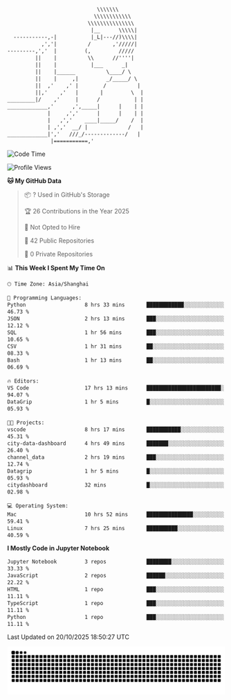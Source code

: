 ```
                             \\\\\\\
                            \\\\\\\\\\\\
                          \\\\\\\\\\\\\\\
                           |__      \\\\\|
  -----------,-|           |_L|---//)\\\\|
           ,','|          /       ,'/////|
---------,','  |         (,         /////
         ||    |          \\      //''''|
         ||    |           |___      _|
         ||    |______          \____/ \
         ||    |     ,|         _/_____/ \
         ||  ,'    ,' |        /          |
         ||,'    ,'   |       |         \  |
_________|/    ,'     |      /           | |
_____________,'      ,',_____|      |    | |
             |     ,','      |      |    | |
             |   ,','    ____|_____/    /  |
             | ,','  __/ |             /   |
_____________|','   ///_/-------------/   |
              |===========,'
```

<!--START_SECTION:waka-->
![Code Time](http://img.shields.io/badge/Code%20Time-186%20hrs%201%20min-blue)

![Profile Views](http://img.shields.io/badge/Profile%20Views-0-blue)

**🐱 My GitHub Data** 

> 📦 ? Used in GitHub's Storage 
 > 
> 🏆 26 Contributions in the Year 2025
 > 
> 🚫 Not Opted to Hire
 > 
> 📜 42 Public Repositories 
 > 
> 🔑 0 Private Repositories 
 > 
📊 **This Week I Spent My Time On** 

```text
🕑︎ Time Zone: Asia/Shanghai

💬 Programming Languages: 
Python                   8 hrs 33 mins       ████████████░░░░░░░░░░░░░   46.73 % 
JSON                     2 hrs 13 mins       ███░░░░░░░░░░░░░░░░░░░░░░   12.12 % 
SQL                      1 hr 56 mins        ███░░░░░░░░░░░░░░░░░░░░░░   10.65 % 
CSV                      1 hr 31 mins        ██░░░░░░░░░░░░░░░░░░░░░░░   08.33 % 
Bash                     1 hr 13 mins        ██░░░░░░░░░░░░░░░░░░░░░░░   06.69 % 

🔥 Editors: 
VS Code                  17 hrs 13 mins      ████████████████████████░   94.07 % 
DataGrip                 1 hr 5 mins         █░░░░░░░░░░░░░░░░░░░░░░░░   05.93 % 

🐱‍💻 Projects: 
vscode                   8 hrs 17 mins       ███████████░░░░░░░░░░░░░░   45.31 % 
city-data-dashboard      4 hrs 49 mins       ███████░░░░░░░░░░░░░░░░░░   26.40 % 
channel_data             2 hrs 19 mins       ███░░░░░░░░░░░░░░░░░░░░░░   12.74 % 
Datagrip                 1 hr 5 mins         █░░░░░░░░░░░░░░░░░░░░░░░░   05.93 % 
citydashboard            32 mins             █░░░░░░░░░░░░░░░░░░░░░░░░   02.98 % 

💻 Operating System: 
Mac                      10 hrs 52 mins      ███████████████░░░░░░░░░░   59.41 % 
Linux                    7 hrs 25 mins       ██████████░░░░░░░░░░░░░░░   40.59 % 
```

**I Mostly Code in Jupyter Notebook** 

```text
Jupyter Notebook         3 repos             ████████░░░░░░░░░░░░░░░░░   33.33 % 
JavaScript               2 repos             ██████░░░░░░░░░░░░░░░░░░░   22.22 % 
HTML                     1 repo              ███░░░░░░░░░░░░░░░░░░░░░░   11.11 % 
TypeScript               1 repo              ███░░░░░░░░░░░░░░░░░░░░░░   11.11 % 
Python                   1 repo              ███░░░░░░░░░░░░░░░░░░░░░░   11.11 % 
```




 Last Updated on 20/10/2025 18:50:27 UTC
<!--END_SECTION:waka-->

<picture>
  <source media="(prefers-color-scheme: dark)" srcset="https://raw.githubusercontent.com/yuemanly/yuemanly/output/github-contribution-grid-snake-dark.svg" />
  <source media="(prefers-color-scheme: light)" srcset="https://raw.githubusercontent.com/yuemanly/yuemanly/output/github-contribution-grid-snake.svg" />
  <img alt="github-snake" src="https://raw.githubusercontent.com/yuemanly/yuemanly/output/github-contribution-grid-snake.svg" />
</picture>
<!--
**yuemanly/yuemanly** is a ✨ _special_ ✨ repository because its `README.md` (this file) appears on your GitHub profile.

Here are some ideas to get you started:

- 🔭 I’m currently working on ...
- 🌱 I’m currently learning ...
- 👯 I’m looking to collaborate on ...
- 🤔 I’m looking for help with ...
- 💬 Ask me about ...
- 📫 How to reach me: ...
- 😄 Pronouns: ...
- ⚡ Fun fact: ...
-->

